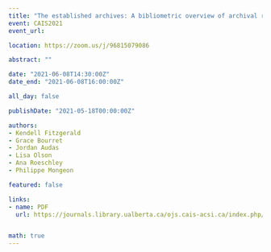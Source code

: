 ```yaml
---
title: "The established archives: A bibliometric overview of archival research"
event: CAIS2021
event_url:

location: https://zoom.us/j/96815079086

abstract: ""

date: "2021-06-08T14:30:00Z"
date_end: "2021-06-08T16:00:00Z"

all_day: false

publishDate: "2021-05-18T00:00:00Z"

authors:
- Kendell Fitzgerald
- Grace Bourret
- Jordan Audas
- Lisa Olson
- Ana Roeschley
- Philippe Mongeon

featured: false

links:
- name: PDF
  url: https://journals.library.ualberta.ca/ojs.cais-acsi.ca/index.php/cais-asci/article/view/1220/1056


math: true
---
```

